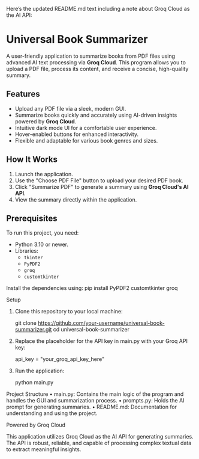 Here’s the updated README.md text including a note about Groq Cloud as the AI API:

# Universal Book Summarizer  

A user-friendly application to summarize books from PDF files using advanced AI text processing via **Groq Cloud**. This program allows you to upload a PDF file, process its content, and receive a concise, high-quality summary.  

## Features
- Upload any PDF file via a sleek, modern GUI.
- Summarize books quickly and accurately using AI-driven insights powered by **Groq Cloud**.
- Intuitive dark mode UI for a comfortable user experience.
- Hover-enabled buttons for enhanced interactivity.
- Flexible and adaptable for various book genres and sizes.

## How It Works
1. Launch the application.
2. Use the "Choose PDF File" button to upload your desired PDF book.
3. Click "Summarize PDF" to generate a summary using **Groq Cloud's AI API**.
4. View the summary directly within the application.

## Prerequisites
To run this project, you need:  
- Python 3.10 or newer.
- Libraries:  
  - `tkinter`
  - `PyPDF2`
  - `groq`
  - `customtkinter`

Install the dependencies using:
pip install PyPDF2 customtkinter groq

Setup
1. Clone this repository to your local machine:

	git clone https://github.com/your-username/universal-book-summarizer.git
	cd universal-book-summarizer


2. Replace the placeholder for the API key in main.py with your Groq API key:

	api_key = "your_groq_api_key_here"


3. Run the application:

	python main.py


Project Structure
	•	main.py: Contains the main logic of the program and handles the GUI and summarization process.
	•	prompts.py: Holds the AI prompt for generating summaries.
	•	README.md: Documentation for understanding and using the project.

Powered by Groq Cloud

This application utilizes Groq Cloud as the AI API for generating summaries. The API is robust, reliable, and capable of processing complex textual data to extract meaningful insights.
